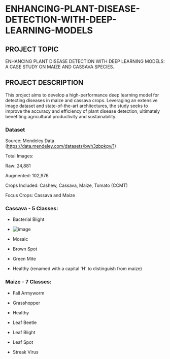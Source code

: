 # ENHANCING-PLANT-DISEASE-DETECTION-WITH-DEEP-LEARNING-MODELS
## PROJECT TOPIC
ENHANCING PLANT DISEASE DETECTION WITH DEEP LEARNING MODELS: A CASE STUDY ON MAIZE AND CASSAVA SPECIES. 

## PROJECT DESCRIPTION
This project aims to develop a high-performance deep learning model for detecting diseases in maize and cassava crops. Leveraging an extensive image dataset and state-of-the-art architectures, the study seeks to improve the accuracy and efficiency of plant disease detection, ultimately benefiting agricultural productivity and sustainability.

### Dataset

Source: Mendeley Data (https://data.mendeley.com/datasets/bwh3zbpkpv/1)

Total Images:

Raw: 24,881

Augmented: 102,976

Crops Included: Cashew, Cassava, Maize, Tomato (CCMT)

Focus Crops: Cassava and Maize

### Cassava - 5 Classes:

- Bacterial Blight
- ![image](https://github.com/user-attachments/assets/5ef3b97d-236f-4a98-a28a-4812c4925bb6)


- Mosaic

- Brown Spot

- Green Mite

- Healthy (renamed with a capital 'H' to distinguish from maize)

### Maize - 7 Classes:

- Fall Armyworm

- Grasshopper

- Healthy

- Leaf Beetle
  

- Leaf Blight

- Leaf Spot
  

- Streak Virus


